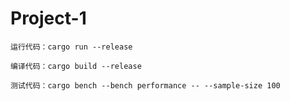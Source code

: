 # Project-1

`运行代码：cargo run --release`

`编译代码：cargo build --release`

`测试代码：cargo bench --bench performance -- --sample-size 100`
